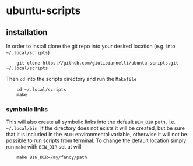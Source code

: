 # ubuntu-scripts
## installation
In order to install clone the git repo into your desired location (e.g. into `~/.local/scripts`) 
```
	git clone https://github.com/giulioiannelli/ubuntu-scripts.git ~/.local/scripts
```
Then `cd` into the scripts directory and run the `Makefile`
```
	cd ~/.local/scripts
	make
```
### symbolic links
This will also create all symbolic links into the default `BIN_DIR` path, i.e. `~/.local/bin`. 
If the directory does not exists it will be created, but be sure that it is included in the `PATH`
environmental variable, otherwise it will not be possible to run scripts from terminal. To change
the default location simply run `make` with `BIN_DIR` set at will
```
	make BIN_DIR=/my/fancy/path
```

